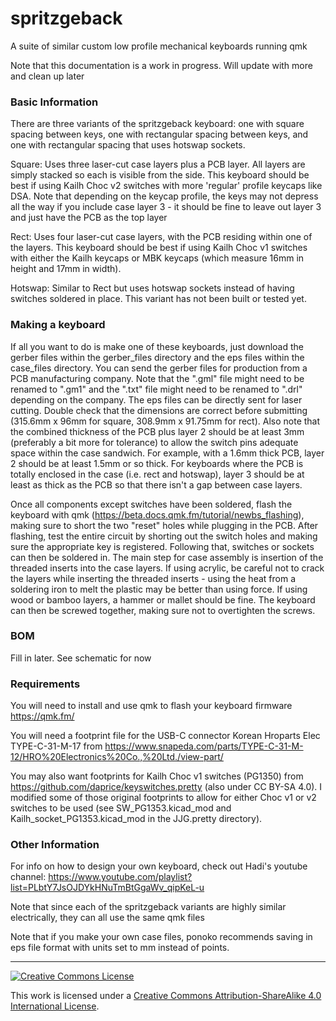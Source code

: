 # spritzgeback
A suite of similar custom low profile mechanical keyboards running qmk

Note that this documentation is a work in progress. Will update with more and clean up later

### Basic Information

There are three variants of the spritzgeback keyboard: one with square spacing between keys, one with rectangular spacing between keys, and one with rectangular spacing that uses hotswap sockets.

Square:
Uses three laser-cut case layers plus a PCB layer. All layers are simply stacked so each is visible from the side. This keyboard should be best if using Kailh Choc v2 switches with more 'regular' profile keycaps like DSA. Note that depending on the keycap profile, the keys may not depress all the way if you include case layer 3 - it should be fine to leave out layer 3 and just have the PCB as the top layer

Rect:
Uses four laser-cut case layers, with the PCB residing within one of the layers. This keyboard should be best if using Kailh Choc v1 switches with either the Kailh keycaps or MBK keycaps (which measure 16mm in height and 17mm in width).

Hotswap:
Similar to Rect but uses hotswap sockets instead of having switches soldered in place. This variant has not been built or tested yet.

### Making a keyboard

If all you want to do is make one of these keyboards, just download the gerber files within the gerber_files directory and the eps files within the case_files directory. You can send the gerber files for production from a PCB manufacturing company. Note that the ".gml" file might need to be renamed to ".gm1" and the ".txt" file might need to be renamed to ".drl" depending on the company. The eps files can be directly sent for laser cutting. Double check that the dimensions are correct before submitting (315.6mm x 96mm for square, 308.9mm x 91.75mm for rect). Also note that the combined thickness of the PCB plus layer 2 should be at least 3mm (preferably a bit more for tolerance) to allow the switch pins adequate space within the case sandwich. For example, with a 1.6mm thick PCB, layer 2 should be at least 1.5mm or so thick. For keyboards where the PCB is totally enclosed in the case (i.e. rect and hotswap), layer 3 should be at least as thick as the PCB so that there isn't a gap between case layers.

Once all components except switches have been soldered, flash the keyboard with qmk (https://beta.docs.qmk.fm/tutorial/newbs_flashing), making sure to short the two "reset" holes while plugging in the PCB. After flashing, test the entire circuit by shorting out the switch holes and making sure the appropriate key is registered. Following that, switches or sockets can then be soldered in. The main step for case assembly is insertion of the threaded inserts into the case layers. If using acrylic, be careful not to crack the layers while inserting the threaded inserts - using the heat from a soldering iron to melt the plastic may be better than using force. If using wood or bamboo layers, a hammer or mallet should be fine. The keyboard can then be screwed together, making sure not to overtighten the screws.

### BOM

Fill in later. See schematic for now

### Requirements

You will need to install and use qmk to flash your keyboard firmware https://qmk.fm/

You will need a footprint file for the USB-C connector Korean Hroparts Elec TYPE-C-31-M-17 from https://www.snapeda.com/parts/TYPE-C-31-M-12/HRO%20Electronics%20Co.,%20Ltd./view-part/

You may also want footprints for Kailh Choc v1 switches (PG1350) from https://github.com/daprice/keyswitches.pretty (also under CC BY-SA 4.0). I modified some of those original footprints to allow for either Choc v1 or v2 switches to be used (see SW_PG1353.kicad_mod and Kailh_socket_PG1353.kicad_mod in the JJG.pretty directory).


### Other Information

For info on how to design your own keyboard, check out Hadi's youtube channel: https://www.youtube.com/playlist?list=PLbtY7JsOJDYkHNuTmBtGgaWv_qipKeL-u

Note that since each of the spritzgeback variants are highly similar electrically, they can all use the same qmk files

Note that if you make your own case files, ponoko recommends saving in eps file format with units set to mm instead of points.

------------------------

<a rel="license" href="http://creativecommons.org/licenses/by-sa/4.0/"><img alt="Creative Commons License" style="border-width:0" src="https://i.creativecommons.org/l/by-sa/4.0/88x31.png" /></a>

This work is licensed under a [Creative Commons Attribution-ShareAlike 4.0 International License](http://creativecommons.org/licenses/by-sa/4.0/).
